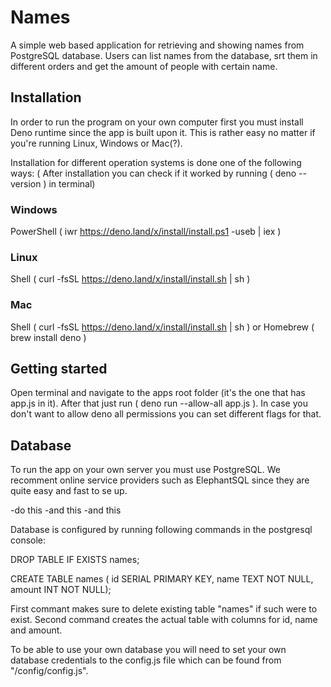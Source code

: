 # Names
A simple web based application for retrieving and showing names from PostgreSQL database. Users can list names from the database, srt them in different orders and get the amount of people with certain name.

## Installation
In order to run the program on your own computer first you must install Deno runtime since the app is built upon it. This is rather easy no matter if you're running Linux, Windows or Mac(?).

Installation for different operation systems is done one of the following ways:
( After installation you can check if it worked by running ( deno --version ) in terminal)

### Windows
PowerShell ( iwr https://deno.land/x/install/install.ps1 -useb | iex )

### Linux
Shell ( curl -fsSL https://deno.land/x/install/install.sh | sh )

### Mac
Shell ( curl -fsSL https://deno.land/x/install/install.sh | sh )
or
Homebrew ( brew install deno )



## Getting started
Open terminal and navigate to the apps root folder (it's the one that has app.js in it). After that just run ( deno run --allow-all app.js ). In case you don't want to allow deno all permissions you can set different flags for that.

## Database
To run the app on your own server you must use PostgreSQL. We recomment online service providers such as ElephantSQL since they are quite easy and fast to se up.

-do this
-and this
-and this

Database is configured by running following commands in the postgresql console:

DROP TABLE IF EXISTS names;

CREATE TABLE names (
id SERIAL PRIMARY KEY,
name TEXT NOT NULL,
amount INT NOT NULL);

First commant makes sure to delete existing table "names" if such were to exist. Second command creates the actual table with columns for id, name and amount.

To be able to use your own database you will need to set your own database credentials to the config.js file which can be found from "/config/config.js".